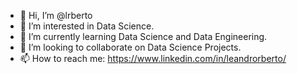 - 👋 Hi, I’m @lrberto
- 👀 I’m interested in Data Science.
- 🌱 I’m currently learning Data Science and Data Engineering.
- 💞️ I’m looking to collaborate on Data Science Projects.
- 📫 How to reach me: https://www.linkedin.com/in/leandrorberto/

<!---
lrberto/lrberto is a ✨ special ✨ repository because its `README.md` (this file) appears on your GitHub profile.
You can click the Preview link to take a look at your changes.
--->
